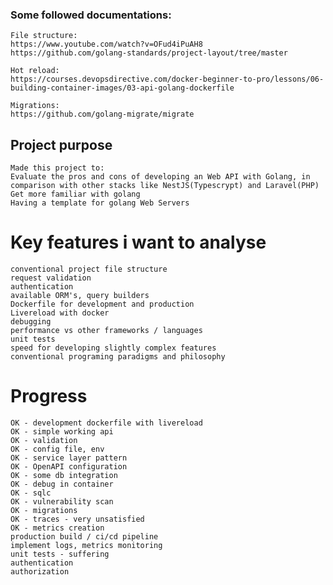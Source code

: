 ### Some followed documentations:
    File structure:
    https://www.youtube.com/watch?v=OFud4iPuAH8
    https://github.com/golang-standards/project-layout/tree/master

    Hot reload:
    https://courses.devopsdirective.com/docker-beginner-to-pro/lessons/06-building-container-images/03-api-golang-dockerfile

    Migrations:
    https://github.com/golang-migrate/migrate




## Project purpose
    Made this project to:
    Evaluate the pros and cons of developing an Web API with Golang, in comparison with other stacks like NestJS(Typescrypt) and Laravel(PHP)
    Get more familiar with golang
    Having a template for golang Web Servers



# Key features i want to analyse
    conventional project file structure
    request validation
    authentication
    available ORM's, query builders
    Dockerfile for development and production
    Livereload with docker
    debugging
    performance vs other frameworks / languages
    unit tests
    speed for developing slightly complex features
    conventional programing paradigms and philosophy


# Progress
    OK - development dockerfile with livereload
    OK - simple working api
    OK - validation
    OK - config file, env
    OK - service layer pattern
    OK - OpenAPI configuration
    OK - some db integration    
    OK - debug in container
    OK - sqlc
    OK - vulnerability scan
    OK - migrations
    OK - traces - very unsatisfied
    OK - metrics creation
    production build / ci/cd pipeline
    implement logs, metrics monitoring
    unit tests - suffering
    authentication
    authorization
    
    







